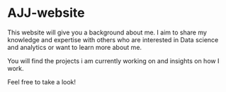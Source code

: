 # AJJ-website

This website will give you a background about me. I aim to share my knowledge and expertise with others who are interested in Data science and analytics or want to learn more about me.

You will find the projects i am currently working on and insights on how I work.

Feel free to take a look!
